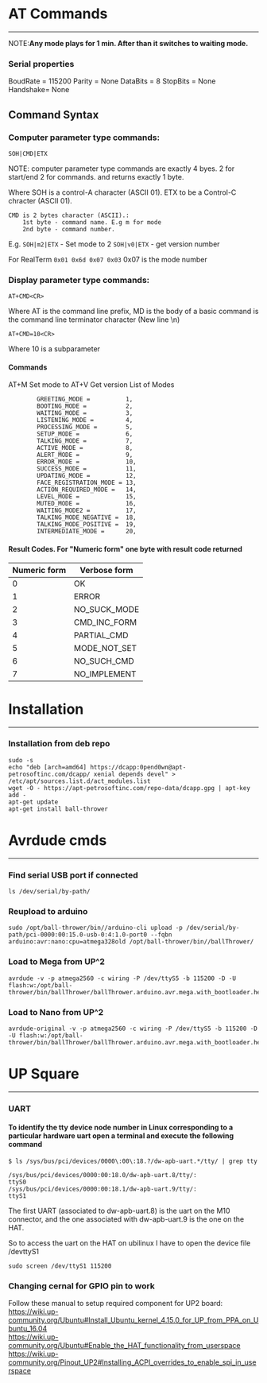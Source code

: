 

# AT Commands 

-----------------
NOTE:**Any mode plays for 1 min. After than it switches to waiting mode.**  

### Serial properties
BoudRate = 115200
Parity 	 = None 
DataBits = 8 
StopBits = None 
Handshake= None 

## Command Syntax  
### Computer parameter type commands:
```SOH|CMD|ETX``` 

NOTE: computer parameter type commands are exactly 4 byes. 2 for start/end 2 for commands.
and returns exactly 1 byte. 

Where 
	SOH is a control-A character (ASCII 01).
	ETX to be a Control-C chracter (ASCII 01). 

	CMD is 2 bytes character (ASCII).: 
		1st byte - command name. E.g m for mode 
		2nd byte - command number. 

E.g. 
```SOH|m2|ETX``` -	Set mode to 2 
```SOH|v0|ETX``` - get version number  

For RealTerm 
```0x01 0x6d 0x07 0x03``` 
0x07 is the mode number 

### Display parameter type commands: 

```AT+CMD<CR>```
 
Where 
		AT  is the command line prefix, 
		MD is the body of a basic command 
		<CR>  is  the  command  line  terminator character (New line \n)
	 
```AT+CMD=10<CR>``` 

Where 
		10 is a subparameter


#### Commands 
AT+M<Num>	Set mode to <Num> 
AT+V        Get version
List of Modes
```
		GREETING_MODE =		 	 1,
		BOOTING_MODE =			 2,
		WAITING_MODE =			 3,
		LISTENING_MODE =		 4,
		PROCESSING_MODE =		 5,
		SETUP_MODE =			 6,
		TALKING_MODE =			 7,
		ACTIVE_MODE =			 8,
		ALERT_MODE =			 9,
		ERROR_MODE =			 10,
		SUCCESS_MODE =			 11,
		UPDATING_MODE =			 12,
		FACE_REGISTRATION_MODE = 13,
		ACTION_REQUIRED_MODE =	 14,
		LEVEL_MODE =			 15,
		MUTED_MODE =			 16,
		WAITING_MODE2 =			 17,
		TALKING_MODE_NEGATIVE =  18,
		TALKING_MODE_POSITIVE =	 19,
		INTERMEDIATE_MODE =		 20, 

```

#### Result Codes. For "Numeric form" one byte with result code returned

| Numeric form | Verbose form             |
|--------------|--------------------------|
| 0            | OK                       |
| 1            | ERROR                    |
| 2            | NO_SUCK_MODE             |
| 3            | CMD_INC_FORM             |
| 4            | PARTIAL_CMD              |
| 5            | MODE_NOT_SET             |
| 6            | NO_SUCH_CMD              |
| 7            | NO_IMPLEMENT             |



# Installation

-----------------
### Installation from deb repo 
```
sudo -s
echo "deb [arch=amd64] https://dcapp:0pend0wn@apt-petrosoftinc.com/dcapp/ xenial depends devel" > /etc/apt/sources.list.d/act_modules.list
wget -O - https://apt-petrosoftinc.com/repo-data/dcapp.gpg | apt-key add -
apt-get update
apt-get install ball-thrower 
```



# Avrdude cmds 

-------------
### Find serial USB port if connected  
```
ls /dev/serial/by-path/
```

### Reupload to arduino
```
sudo /opt/ball-thrower/bin//arduino-cli upload -p /dev/serial/by-path/pci-0000:00:15.0-usb-0:4:1.0-port0 --fqbn arduino:avr:nano:cpu=atmega328old /opt/ball-thrower/bin//ballThrower/
```

### Load to Mega from UP^2
```
avrdude -v -p atmega2560 -c wiring -P /dev/ttyS5 -b 115200 -D -U flash:w:/opt/ball-thrower/bin/ballThrower/ballThrower.arduino.avr.mega.with_bootloader.hex:i
```

### Load to Nano from UP^2
```
avrdude-original -v -p atmega2560 -c wiring -P /dev/ttyS5 -b 115200 -D -U flash:w:/opt/ball-thrower/bin/ballThrower/ballThrower.arduino.avr.mega.with_bootloader.hex:i
```


# UP Square 

-----------
### UART
#### To identify the tty device node number in Linux corresponding to a particular hardware uart open a terminal and execute the following command

```
$ ls /sys/bus/pci/devices/0000\:00\:18.?/dw-apb-uart.*/tty/ | grep tty

/sys/bus/pci/devices/0000:00:18.0/dw-apb-uart.8/tty/:
ttyS0
/sys/bus/pci/devices/0000:00:18.1/dw-apb-uart.9/tty/:
ttyS1
```
The first UART (associated to dw-apb-uart.8) is the uart on the M10 connector, and the one associated with dw-apb-uart.9 is the one on the HAT.

So to access the uart on the HAT on ubilinux I have to open the device file /devttyS1

```
sudo screen /dev/ttyS1 115200
```
### Changing cernal for GPIO pin to work 
Follow these manual to setup required component for UP2 board:<br /> 
https://wiki.up-community.org/Ubuntu#Install_Ubuntu_kernel_4.15.0_for_UP_from_PPA_on_Ubuntu_16.04<br /> 
https://wiki.up-community.org/Ubuntu#Enable_the_HAT_functionality_from_userspace<br /> 
https://wiki.up-community.org/Pinout_UP2#Installing_ACPI_overrides_to_enable_spi_in_userspace<br /> 


